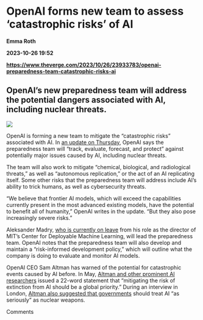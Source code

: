# OpenAI forms new team to assess ‘catastrophic risks’ of AI
**Emma Roth**

**2023-10-26 19:52**

**https://www.theverge.com/2023/10/26/23933783/openai-preparedness-team-catastrophic-risks-ai**

OpenAI’s new preparedness team will address the potential dangers associated with AI, including nuclear threats.
----------------------------------------------------------------------------------------------------------------

![](https://cdn.vox-cdn.com/thumbor/QCdO_oKAdBIZCodEUT2WCBFgQSo=/0x0:2040x1360/1200x628/filters:focal(1020x680:1021x681)/cdn.vox-cdn.com/uploads/chorus_asset/file/24390406/STK149_AI_03.jpg)

OpenAI is forming a new team to mitigate the “catastrophic risks” associated with AI. In [an update on Thursday](https://openai.com/blog/frontier-risk-and-preparedness), OpenAI says the preparedness team will “track, evaluate, forecast, and protect” against potentially major issues caused by AI, including nuclear threats.

The team will also work to mitigate “chemical, biological, and radiological threats,” as well as “autonomous replication,” or the act of an AI replicating itself. Some other risks that the preparedness team will address include AI’s ability to trick humans, as well as cybersecurity threats.

“We believe that frontier AI models, which will exceed the capabilities currently present in the most advanced existing models, have the potential to benefit all of humanity,” OpenAI writes in the update. “But they also pose increasingly severe risks.”

Aleksander Madry, [who is currently on leave](https://madry.mit.edu/) from his role as the director of MIT’s Center for Deployable Machine Learning, will lead the preparedness team. OpenAI notes that the preparedness team will also develop and maintain a “risk-informed development policy,” which will outline what the company is doing to evaluate and monitor AI models.

OpenAI CEO Sam Altman has warned of the potential for catastrophic events caused by AI before. In May, [Altman and other prominent AI researchers](https://www.theverge.com/2023/5/30/23742005/ai-risk-warning-22-word-statement-google-deepmind-openai) issued a 22-word statement that “mitigating the risk of extinction from AI should be a global priority.” During an interview in London, [Altman also suggested that governments](https://www.theverge.com/2023/5/24/23735982/sam-altman-openai-superintelligent-benefits-talk-london-ucl-protests) should treat AI “as seriously” as nuclear weapons.

Comments